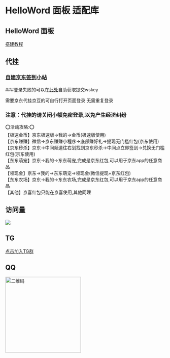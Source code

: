 # HelloWord 面板 适配库

## HelloWord 面板

<a href="https://supermanito.github.io/Helloworld/">搭建教程</a>

## 代挂

### <a href="http://89.208.245.205:6789/">自建京东签到小站</a>
###登录失败的可以在<a href="http://89.208.245.205:8080/index.html#/login">此处</a>自助获取提交wskey

[//]: # (### <a href="http://89.208.245.205:6789/">备用链接</a>)
需要京东代挂京豆的可自行打开页面登录 无需重复登录

### 注意：代挂的请关闭小额免密登录,以免产生经济纠纷
⭕活动攻略:⭕<br/>
【极速金币】京东极速版->我的->金币(极速版使用)<br/>
【京东赚赚】微信->京东赚赚小程序->底部赚好礼->提现无门槛红包(京东使用)<br/>
【京东秒杀】京东->中间频道往右划找到京东秒杀->中间点立即签到->兑换无门槛红包(京东使用)<br/>
【东东萌宠】京东->我的->东东萌宠,完成是京东红包,可以用于京东app的任意商品<br/>
【领现金】京东->我的->东东萌宠->领现金(微信提现+京东红包)<br/>
【东东农场】京东->我的->东东农场,完成是京东红包,可以用于京东app的任意商品<br/>
【其他】京喜红包只能在京喜使用,其他同理<br/>


## 访问量
![](https://profile-counter.glitch.me/ShuaiLeiLu/count.svg)

## TG
<a href="https://t.me/+hHXs_RBjJkYxOGNl">点击加入TG群</a>

## QQ
<img src="./utils/QQ.png" width="238" alt="二维码"/>


